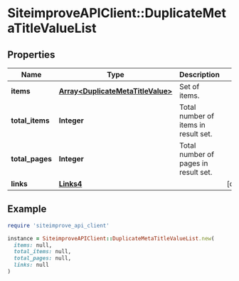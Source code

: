 # SiteimproveAPIClient::DuplicateMetaTitleValueList

## Properties

| Name | Type | Description | Notes |
| ---- | ---- | ----------- | ----- |
| **items** | [**Array&lt;DuplicateMetaTitleValue&gt;**](DuplicateMetaTitleValue.md) | Set of items. |  |
| **total_items** | **Integer** | Total number of items in result set. |  |
| **total_pages** | **Integer** | Total number of pages in result set. |  |
| **links** | [**Links4**](Links4.md) |  | [optional] |

## Example

```ruby
require 'siteimprove_api_client'

instance = SiteimproveAPIClient::DuplicateMetaTitleValueList.new(
  items: null,
  total_items: null,
  total_pages: null,
  links: null
)
```


